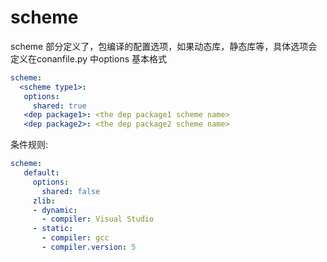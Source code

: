 







# scheme

scheme 部分定义了，包编译的配置选项，如果动态库，静态库等，具体选项会定义在conanfile.py 中options 基本格式

```yaml
scheme:
  <scheme type1>:
   options:
     shared: true
   <dep package1>: <the dep package1 scheme name>
   <dep package2>: <the dep package2 scheme name>
```

条件规则:

```yaml
scheme:
   default:
     options:
       shared: false
     zlib:
     - dynamic:
       - compiler: Visual Studio
     - static:
       - compiler: gcc
       - compiler.version: 5
```

